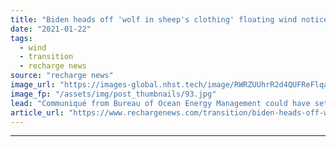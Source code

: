 ```yaml
---
title: "Biden heads off 'wolf in sheep's clothing' floating wind notice planted by outgoing Trump"
date: "2021-01-22"
tags: 
  - wind
  - transition
  - recharge news
source: "recharge news"
image_url: "https://images-global.nhst.tech/image/RWRZUUhrR2d4QUFReFlqaG9RUmNRdDlHOGQ5aHlqTndPcDdmVmgxejhYcz0=/nhst/binary/ebb9f490fdb998611e829a7ca0a2bb9b"
image_fp: "/assets/img/post_thumbnails/93.jpg"
lead: "Communiqué from Bureau of Ocean Energy Management could have set in motion further delays for slow-rolling process of launching California's first offshore wind tender"
article_url: "https://www.rechargenews.com/transition/biden-heads-off-wolf-in-sheeps-clothing-floating-wind-notice-planted-by-outgoing-trump/2-1-949490"
---
```


---
